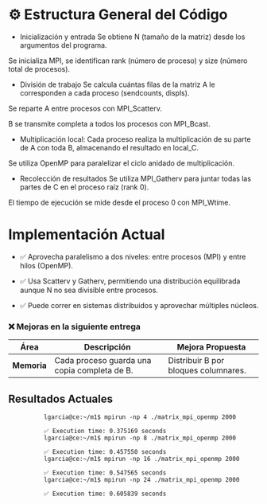 # ⚙️ Estructura General del Código
- Inicialización y entrada
Se obtiene N (tamaño de la matriz) desde los argumentos del programa.

Se inicializa MPI, se identifican rank (número de proceso) y size (número total de procesos).

- División de trabajo
Se calcula cuántas filas de la matriz A le corresponden a cada proceso (sendcounts, displs).

Se reparte A entre procesos con MPI_Scatterv.

B se transmite completa a todos los procesos con MPI_Bcast.

- Multiplicación local: 
Cada proceso realiza la multiplicación de su parte de A con toda B, almacenando el resultado en local_C.

Se utiliza OpenMP para paralelizar el ciclo anidado de multiplicación.

- Recolección de resultados
Se utiliza MPI_Gatherv para juntar todas las partes de C en el proceso raíz (rank 0).

El tiempo de ejecución se mide desde el proceso 0 con MPI_Wtime.

# Implementación Actual
- ✅ Aprovecha paralelismo a dos niveles: entre procesos (MPI) y entre hilos (OpenMP).

- ✅ Usa Scatterv y Gatherv, permitiendo una distribución equilibrada aunque N no sea divisible entre procesos.

- ✅ Puede correr en sistemas distribuidos y aprovechar múltiples núcleos.

### ❌ Mejoras en la siguiente entrega

| Área         | Descripción                                              | Mejora Propuesta                                                            |
|--------------|----------------------------------------------------------|-----------------------------------------------------------------------------|
| **Memoria**      | Cada proceso guarda una copia completa de B.             | Distribuir B por bloques columnares.                                       |

## Resultados Actuales

              lgarcia@ce:~/m1$ mpirun -np 4 ./matrix_mpi_openmp 2000
              
              ✅ Execution time: 0.375169 seconds
              lgarcia@ce:~/m1$ mpirun -np 8 ./matrix_mpi_openmp 2000
              
              ✅ Execution time: 0.457550 seconds
              lgarcia@ce:~/m1$ mpirun -np 16 ./matrix_mpi_openmp 2000
              
              ✅ Execution time: 0.547565 seconds
              lgarcia@ce:~/m1$ mpirun -np 24 ./matrix_mpi_openmp 2000
              
              ✅ Execution time: 0.605839 seconds


